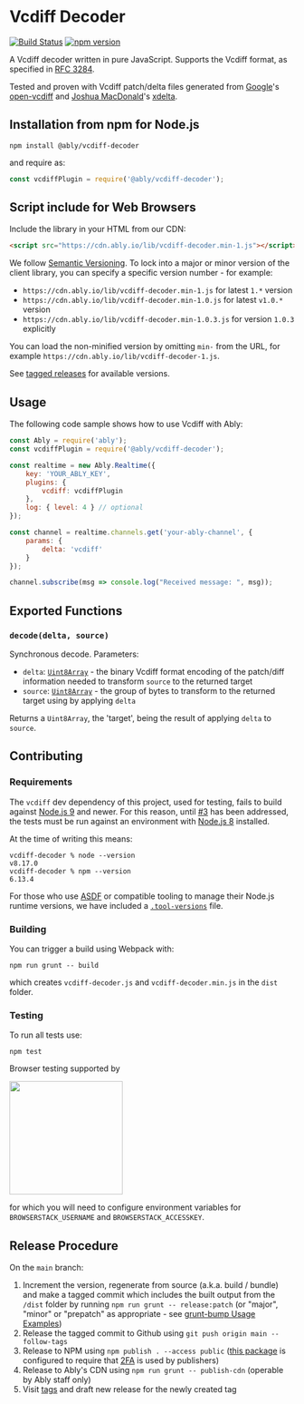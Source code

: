 # Vcdiff Decoder

[![Build Status](https://travis-ci.org/ably-forks/vcdiff-decoder.svg?branch=main)](https://travis-ci.org/ably-forks/vcdiff-decoder)
[![npm version](https://badge.fury.io/js/%40ably%2Fvcdiff-decoder.svg)](https://badge.fury.io/js/%40ably%2Fvcdiff-decoder)

A Vcdiff decoder written in pure JavaScript.
Supports the Vcdiff format, as specified in [RFC 3284](https://tools.ietf.org/html/rfc3284).

Tested and proven with Vcdiff patch/delta files generated from
[Google](https://github.com/google)'s [open-vcdiff](https://github.com/google/open-vcdiff)
and [Joshua MacDonald](https://github.com/jmacd)'s [xdelta](https://github.com/jmacd/xdelta).

## Installation from npm for Node.js

    npm install @ably/vcdiff-decoder

and require as:

```javascript
const vcdiffPlugin = require('@ably/vcdiff-decoder');
```

## Script include for Web Browsers

Include the library in your HTML from our CDN:

```html
<script src="https://cdn.ably.io/lib/vcdiff-decoder.min-1.js"></script>
```

We follow [Semantic Versioning](http://semver.org/). To lock into a major or minor version of the client library, you can specify a specific version number - for example:

* `https://cdn.ably.io/lib/vcdiff-decoder.min-1.js` for latest `1.*` version
* `https://cdn.ably.io/lib/vcdiff-decoder.min-1.0.js` for latest `v1.0.*` version
* `https://cdn.ably.io/lib/vcdiff-decoder.min-1.0.3.js` for version `1.0.3` explicitly

You can load the non-minified version by omitting `min-` from the URL, for example `https://cdn.ably.io/lib/vcdiff-decoder-1.js`.

See [tagged releases](https://github.com/ably-forks/vcdiff-decoder/releases) for available versions.

## Usage

The following code sample shows how to use Vcdiff with Ably:

```javascript
const Ably = require('ably');
const vcdiffPlugin = require('@ably/vcdiff-decoder');

const realtime = new Ably.Realtime({
    key: 'YOUR_ABLY_KEY',
    plugins: {
        vcdiff: vcdiffPlugin
    },
    log: { level: 4 } // optional
});

const channel = realtime.channels.get('your-ably-channel', {
    params: {
        delta: 'vcdiff'
    }
});

channel.subscribe(msg => console.log("Received message: ", msg));
```

## Exported Functions

### `decode(delta, source)`

Synchronous decode. Parameters:

* `delta`: [`Uint8Array`](https://nodejs.org/api/buffer.html) - the binary Vcdiff format encoding of the patch/diff information needed to transform `source` to the returned target
* `source`: [`Uint8Array`](https://nodejs.org/api/buffer.html) - the group of bytes to transform to the returned target using by applying `delta`

Returns a `Uint8Array`, the 'target', being the result of applying `delta` to `source`.

## Contributing

### Requirements

The `vcdiff` dev dependency of this project, used for testing, fails to build against [Node.js 9](https://nodejs.org/download/release/latest-v9.x/) and newer.
For this reason, until [#3](https://github.com/ably-forks/vcdiff-decoder/issues/3) has been addressed, the tests must be run against an environment with [Node.js 8](https://nodejs.org/download/release/latest-v8.x/) installed.

At the time of writing this means:

    vcdiff-decoder % node --version
    v8.17.0
    vcdiff-decoder % npm --version
    6.13.4

For those who use
[ASDF](https://github.com/asdf-vm/asdf)
or compatible tooling to manage their Node.js runtime versions, we have included a
[`.tool-versions`](.tool-versions)
file.

### Building

You can trigger a build using Webpack with:

    npm run grunt -- build

which creates `vcdiff-decoder.js` and `vcdiff-decoder.min.js` in the `dist` folder.

### Testing

To run all tests use:

    npm test

Browser testing supported by

[<img src="./resources/Browserstack-logo@2x.png" width="200px"></img>](https://www.browserstack.com/)

for which you will need to configure environment variables for `BROWSERSTACK_USERNAME` and `BROWSERSTACK_ACCESSKEY`.

## Release Procedure

On the `main` branch:

1. Increment the version, regenerate from source (a.k.a. build / bundle) and make a tagged commit which includes the built output from the `/dist` folder by running `npm run grunt -- release:patch` (or "major", "minor" or "prepatch" as appropriate - see [grunt-bump Usage Examples](https://github.com/vojtajina/grunt-bump#usage-examples))
2. Release the tagged commit to Github using `git push origin main --follow-tags`
3. Release to NPM using `npm publish . --access public` ([this package](https://www.npmjs.com/package/@ably/vcdiff-decoder) is configured to require that [2FA](https://docs.npmjs.com/configuring-two-factor-authentication) is used by publishers)
4. Release to Ably's CDN using `npm run grunt -- publish-cdn` (operable by Ably staff only)
5. Visit [tags](https://github.com/ably-forks/vcdiff-decoder/tags) and draft new release for the newly created tag
